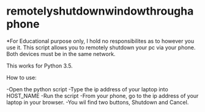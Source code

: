 # remotelyshutdownwindowthroughaphone
*For Educational purpose only, I hold no responsibilites as to however you use it.
This script allows you to remotely shutdown your pc via your phone. Both devices must be in the same network.


This works for Python 3.5.

How to use:

-Open the python script
-Type the ip address of your laptop into HOST_NAME
-Run the script
-From your phone, go to the ip address of your laptop in your browser.
-You wil find two buttons, Shutdown and Cancel.

